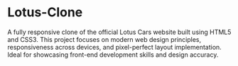 # Lotus-Clone
A fully responsive clone of the official Lotus Cars website built using HTML5 and CSS3. This project focuses on modern web design principles, responsiveness across devices, and pixel-perfect layout implementation. Ideal for showcasing front-end development skills and design accuracy.
